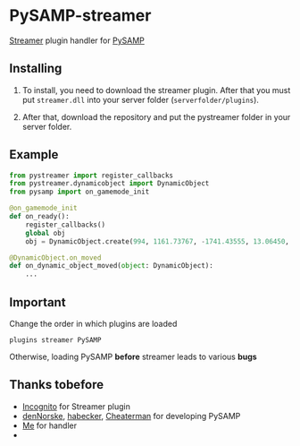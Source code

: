 # PySAMP-streamer

[Streamer](https://github.com/samp-incognito/samp-streamer-plugin) plugin handler for [PySAMP](https://github.com/pysamp/PySAMP)

## Installing

1. To install, you need to download the streamer plugin. After that you must put `streamer.dll` into your server folder (`serverfolder/plugins`).

2. After that, download the repository and put the pystreamer folder in your server folder.

## Example

```python
from pystreamer import register_callbacks
from pystreamer.dynamicobject import DynamicObject
from pysamp import on_gamemode_init

@on_gamemode_init
def on_ready():
    register_callbacks()
    global obj
    obj = DynamicObject.create(994, 1161.73767, -1741.43555, 13.06450, 0.0, 0.0, 0.0)

@DynamicObject.on_moved
def on_dynamic_object_moved(object: DynamicObject):
    ...

```

## Important

Change the order in which plugins are loaded

```
plugins streamer PySAMP
```

Otherwise, loading PySAMP **before** streamer leads to various **bugs**

## Thanks tobefore

* [Incognito](https://github.com/samp-incognito) for Streamer plugin
* [denNorske](https://github.com/dennorske), [habecker](https://github.com/habecker), [Cheaterman](https://github.com/Cheaterman) for developing PySAMP
* [Me](https://github.com/Ykpauneu) for handler
*
